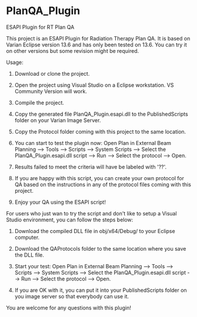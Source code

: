 # PlanQA_Plugin
ESAPI Plugin for RT Plan QA

This project is an ESAPI Plugin for Radiation Therapy Plan QA. It is based on Varian Eclipse version 13.6 and has only been tested on 13.6. You can try it on other versions but some revision might be required.

Usage:

1. Download or clone the project.

2. Open the project using Visual Studio on a Eclipse workstation. VS Community Version will work.

3. Compile the project.

4. Copy the generated file PlanQA_Plugin.esapi.dll to the PublishedScripts folder on your Varian Image Server.

5. Copy the Protocol folder coming with this project to the same location.

6. You can start to test the plugin now: Open Plan in External Beam Planning --> Tools --> Scripts --> System Scripts --> Select the PlanQA_Plugin.esapi.dll script --> Run --> Select the protocol --> Open.

7. Results failed to meet the criteria will have be labeled with '??'.

8. If you are happy with this script, you can create your own protocol for QA based on the instructions in any of the protocol files coming with this project.

9. Enjoy your QA using the ESAPI script!


For users who just wan to try the script and don't like to setup a Visual Studio environment, you can follow the steps below:

1. Download the compiled DLL file in obj/x64/Debug/ to your Eclipse computer.

2. Download the QAProtocols folder to the same location where you save the DLL file.

3. Start your test: Open Plan in External Beam Planning --> Tools --> Scripts --> System Scripts --> Select the PlanQA_Plugin.esapi.dll script --> Run --> Select the protocol --> Open.

4. If you are OK with it, you can put it into your PublishedScripts folder on you image server so that everybody can use it.

You are welcome for any questions with this plugin!
